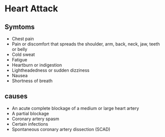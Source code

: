 <h1>Heart Attack</h1>

<h2>Symtoms</h2>

- Chest pain
- Pain or discomfort that spreads the shoulder, arm, back, neck, jaw, teeth or belly
- Cold sweat
- Fatigue
- Heartburn or indigestion
- Lightheadedness or sudden dizziness
- Nausea
- Shortness of breath

<h2>causes</h2>

- An acute complete blockage of a medium or large heart artery
- A partial blockage
- Coronary artery spasm
- Certain infections
- Spontaneous coronary artery dissection (SCAD)